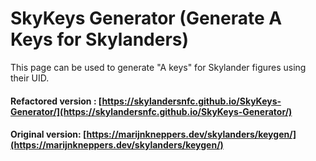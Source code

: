 # SkyKeys Generator (Generate A Keys for Skylanders)

This page can be used to generate "A keys" for Skylander figures using their UID.

#### Refactored version : [https://skylandersnfc.github.io/SkyKeys-Generator/](https://skylandersnfc.github.io/SkyKeys-Generator/)

#### Original version: [https://marijnkneppers.dev/skylanders/keygen/](https://marijnkneppers.dev/skylanders/keygen/)
